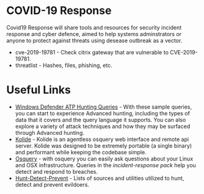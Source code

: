 # COVID-19 Response

Covid19 Response will share tools and resources for security incident response and cyber defence, aimed to help systems adminstrators or anyone to protect against threats using desease outbreak as a vector.

* cve-2019-19781 - Check citrix gateway that are vulnerable to CVE-2019-19781.
* threatlist - Hashes, files, phishing, etc.

# Useful Links

* [Windows Defender ATP Hunting Queries](https://github.com/microsoft/WindowsDefenderATP-Hunting-Queries) - With these sample queries, you can start to experience Advanced hunting, including the types of data that it covers and the query language it supports. You can also explore a variety of attack techniques and how they may be surfaced through Advanced hunting.
* [Kolide](https://github.com/mephux/kolide) - Kolide is an agentless osquery web interface and remote api server. Kolide was designed to be extremely portable (a single binary) and performant while keeping the codebase simple.
* [Osquery](https://osquery.io/) - with osquery you can easily ask questions about your Linux and OSX infrastructure. Queries in the *incident-response pack* help you detect and respond to breaches.
* [Hunt-Detect-Prevent](https://github.com/MHaggis/hunt-detect-prevent) - Lists of sources and utilities utilized to hunt, detect and prevent evildoers.
